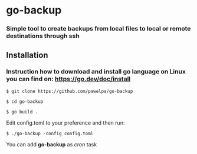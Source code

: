 # go-backup 
###  Simple tool to create backups from local files to local or remote destinations through ssh

## Installation

### Instruction how to download and install go language on Linux you can find on: https://go.dev/doc/install

```$ git clone https://github.com/pawelpa/go-backup ```

```$ cd go-backup ```

```$ go build .```

Edit config.toml to your preference and then run:

```$ ./go-backup -config config.toml```

You can add **go-backup** as *cron* task